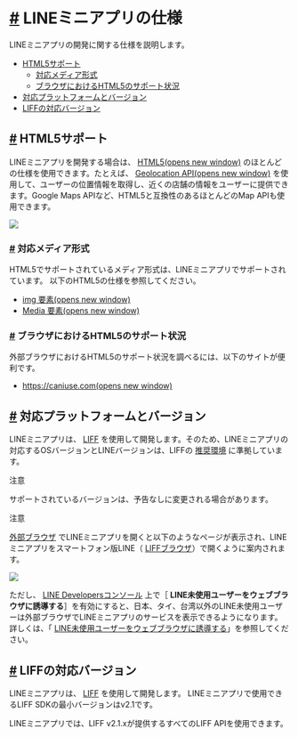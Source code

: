 # [\#](https://developers.line.biz/ja/docs/line-mini-app/discover/specifications/#page-title) LINEミニアプリの仕様

LINEミニアプリの開発に関する仕様を説明します。

- [HTML5サポート](https://developers.line.biz/ja/docs/line-mini-app/discover/specifications/#html5-support)
  - [対応メディア形式](https://developers.line.biz/ja/docs/line-mini-app/discover/specifications/#support-media-formats)
  - [ブラウザにおけるHTML5のサポート状況](https://developers.line.biz/ja/docs/line-mini-app/discover/specifications/#html5-support-in-browser)
- [対応プラットフォームとバージョン](https://developers.line.biz/ja/docs/line-mini-app/discover/specifications/#supported-platforms-and-versions)
- [LIFFの対応バージョン](https://developers.line.biz/ja/docs/line-mini-app/discover/specifications/#supported-liff-versions)

## [\#](https://developers.line.biz/ja/docs/line-mini-app/discover/specifications/#html5-support) HTML5サポート

LINEミニアプリを開発する場合は、 [HTML5(opens new window)](https://html.spec.whatwg.org/) のほとんどの仕様を使用できます。たとえば、 [Geolocation API(opens new window)](https://www.w3.org/TR/geolocation/) を使用して、ユーザーの位置情報を取得し、近くの店舗の情報をユーザーに提供できます。Google Maps APIなど、HTML5と互換性のあるほとんどのMap APIも使用できます。

![](https://developers.line.biz/assets/img/mini_map_api.e113821a.png)

### [\#](https://developers.line.biz/ja/docs/line-mini-app/discover/specifications/#support-media-formats) 対応メディア形式

HTML5でサポートされているメディア形式は、LINEミニアプリでサポートされています。
以下のHTML5の仕様を参照してください。

- [img 要素(opens new window)](https://html.spec.whatwg.org/multipage/embedded-content.html#the-img-element)
- [Media 要素(opens new window)](https://html.spec.whatwg.org/multipage/media.html)

### [\#](https://developers.line.biz/ja/docs/line-mini-app/discover/specifications/#html5-support-in-browser) ブラウザにおけるHTML5のサポート状況

外部ブラウザにおけるHTML5のサポート状況を調べるには、以下のサイトが便利です。

- [https://caniuse.com(opens new window)](https://caniuse.com/)

## [\#](https://developers.line.biz/ja/docs/line-mini-app/discover/specifications/#supported-platforms-and-versions) 対応プラットフォームとバージョン

LINEミニアプリは、 [LIFF](https://developers.line.biz/ja/docs/liff/overview/) を使用して開発します。そのため、LINEミニアプリの対応するOSバージョンとLINEバージョンは、LIFFの [推奨環境](https://developers.line.biz/ja/docs/liff/overview/#operating-environment) に準拠しています。

注意

サポートされているバージョンは、予告なしに変更される場合があります。

注意

[外部ブラウザ](https://developers.line.biz/ja/glossary/#external-browser) でLINEミニアプリを開くと以下のようなページが表示され、LINEミニアプリをスマートフォン版LINE（ [LIFFブラウザ](https://developers.line.biz/ja/glossary/#liff-browser)）で開くように案内されます。

![](https://developers.line.biz/assets/img/landing_page.59014576.png)

ただし、 [LINE Developersコンソール](https://developers.line.biz/console/) 上で［ **LINE未使用ユーザーをウェブブラウザに誘導する**］を有効にすると、日本、タイ、台湾以外のLINE未使用ユーザーは外部ブラウザでLINEミニアプリのサービスを表示できるようになります。詳しくは、「 [LINE未使用ユーザーをウェブブラウザに誘導する](https://developers.line.biz/ja/docs/line-mini-app/discover/custom-features/#redirect-non-line-users-to-browser)」を参照してください。

## [\#](https://developers.line.biz/ja/docs/line-mini-app/discover/specifications/#supported-liff-versions) LIFFの対応バージョン

LINEミニアプリは、 [LIFF](https://developers.line.biz/ja/docs/liff/overview/) を使用して開発します。
LINEミニアプリで使用できるLIFF SDKの最小バージョンはv2.1です。

LINEミニアプリでは、LIFF v2.1.xが提供するすべてのLIFF APIを使用できます。
